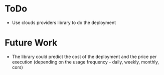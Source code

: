 # ToDo

* Use clouds providers library to do the deployment 

# Future Work

* The library could predict the cost of the deployment and the price per execution (depending on the usage frequency - daily, weekly, monthly, cors)
